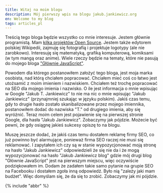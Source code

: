 ```yaml
---
title: Witaj na moim blogu
description: Mój pierwszy wpis na blogu jakub.jankiewicz.org
en: Welcome to my blog
tags: articles_pl
---
```


Treścią tego bloga będzie wszystko co mnie interesuje.  Jestem głównie
programistą. Mam [kilka projektów Open Source](https://github.com/jcubic).
Jestem także edytorem polskiej Wikipedii, zajmuję się fotografią i projektuje
logotypy (ale nie zarobkowo). Interesuję się matematyką, grafiką komputerową,
komiksami (w tym mangą oraz anime). Wiele rzeczy będzie na tematy, które nie
pasują do mojego bloga ["Głównie JavaScript"](https://jcubic.pl).

Powodem dla którego postanowiłem założyć tego bloga, jest moja marka osobista,
nad którą chciałem popracować. Chciałem mieć coś co łatwo jest utożsamić z moim
imieniem i nazwiskiem. Chciałem też trochę popracować na SEO dla mojego imienia
i nazwisko. O ile jest informacja o mnie wpisując w Google "Jakub T. Jankiewicz"
to nie ma nic o mnie wpisując "Jakub Jankiewicz" (przynajmniej szukając w języku
polskim).  Jakiś czas temu, gdy to drugie hasło zostało skanibalizowane przez
mojego imiennika, postanowiłem dodać do nazwiska "T." od drugiego imienia, aby się
wyróżnić. Teraz moim celem jest pojawienie się na pierwszej stronie Google, dla
hasła "Jakub Jankiewicz". Zobaczymy jak pójdzie. Możecie być pewni, że gdy
osiągnę jakieś sukcesy opiszę to na blogu.

Muszę jeszcze dodać, że jakiś czas temu dostałem reklamę firmy SEO, co już
powinno być alarmujące, ponieważ firma SEO raczej nie musi się reklamować.  I
zapytałem ich czy są w stanie wypozycjonować moją stronę na hasło "Jakub
Jankiewicz" odpowiedzieli że się nie da i że mogą wypozycjonować na hasło "Jakub
Jankiewicz blog" gdzie mój drugi blog "Głównie JavaScript" jest na pierwszym
miejscu, więc oczywiście podziękowałem im. Dodam że zadałem takie samo pytanie
na grupie SEO na Facebooku i dostałem zgoła inną odpowiedź.  Było nią "zależy
jaki mam budżet". Więc domyślam się, że da się to zrobić.  Zobaczymy jak mi
pójdzie.

{% include "abbr" %}
